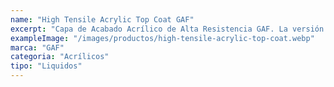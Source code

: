 ```yaml
---
name: "High Tensile Acrylic Top Coat GAF"
excerpt: "Capa de Acabado Acrílico de Alta Resistencia GAF. La versión reforzada. Ofrece máxima durabilidad y una protección superior contra el desgaste y los elementos climáticos."
exampleImage: "/images/productos/high-tensile-acrylic-top-coat.webp"
marca: "GAF"
categoria: "Acrílicos"
tipo: "Liquidos"
---
```

